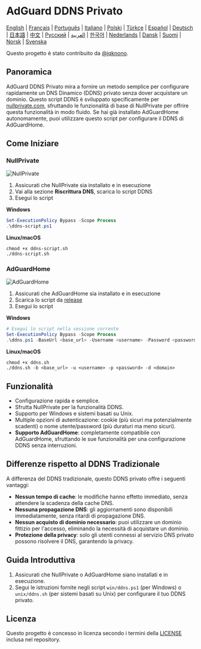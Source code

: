 # AdGuard DDNS Privato

[English](readme.md) | [Français](readme.fr.md) | [Português](readme.pt.md) | [Italiano](readme.it.md) | [Polski](readme.pl.md) | [Türkçe](readme.tr.md) | [Español](readme.es.md) | [Deutsch](readme.de.md) | [日本語](readme.ja.md) | [中文](readme.zh.md) | [Русский](readme.ru.md) | [العربية](readme.ar.md) | [한국어](readme.ko.md) | [Nederlands](readme.nl.md) | [Dansk](readme.da.md) | [Suomi](readme.fi.md) | [Norsk](readme.no.md) | [Svenska](readme.sv.md)

Questo progetto è stato contribuito da [@jqknono](https://github.com/jqknono).

## Panoramica

AdGuard DDNS Privato mira a fornire un metodo semplice per configurare rapidamente un DNS Dinamico (DDNS) privato senza dover acquistare un dominio.
Questo script DDNS è sviluppato specificamente per [nullprivate.com](https://nullprivate.com), sfruttando le funzionalità di base di NullPrivate per offrire questa funzionalità in modo fluido.
Se hai già installato AdGuardHome autonomamente, puoi utilizzare questo script per configurare il DDNS di AdGuardHome.

## Come Iniziare

### NullPrivate

![NullPrivate](./assets/nullprivate.webp)

1. Assicurati che NullPrivate sia installato e in esecuzione
2. Vai alla sezione **Riscrittura DNS**, scarica lo script DDNS
3. Esegui lo script

**Windows**

```powershell
Set-ExecutionPolicy Bypass -Scope Process
.\ddns-script.ps1
```

**Linux/macOS**

```shell
chmod +x ddns-script.sh
./ddns-script.sh
```

### AdGuardHome

![AdGuardHome](./assets/adguardhome.webp)

1. Assicurati che AdGuardHome sia installato e in esecuzione
2. Scarica lo script da [release](https://github.com/NullPrivate/nullprivate-ddns/releases)
3. Esegui lo script

**Windows**

```powershell
# Esegui lo script nella sessione corrente
Set-ExecutionPolicy Bypass -Scope Process
.\ddns.ps1 -BaseUrl <base_url> -Username <username> -Password <password> -Domain <domain>
```

**Linux/macOS**

```shell
chmod +x ddns.sh
./ddns.sh -b <base_url> -u <username> -p <password> -d <domain>
```

## Funzionalità

- Configurazione rapida e semplice.
- Sfrutta NullPrivate per la funzionalità DDNS.
- Supporto per Windows e sistemi basati su Unix.
- Multiple opzioni di autenticazione: cookie (più sicuri ma potenzialmente scadenti) o nome utente/password (più duraturi ma meno sicuri).
- **Supporto AdGuardHome**: completamente compatibile con AdGuardHome, sfruttando le sue funzionalità per una configurazione DDNS senza interruzioni.

## Differenze rispetto al DDNS Tradizionale

A differenza del DDNS tradizionale, questo DDNS privato offre i seguenti vantaggi:

- **Nessun tempo di cache**: le modifiche hanno effetto immediato, senza attendere la scadenza della cache DNS.
- **Nessuna propagazione DNS**: gli aggiornamenti sono disponibili immediatamente, senza ritardi di propagazione DNS.
- **Nessun acquisto di dominio necessario**: puoi utilizzare un dominio fittizio per l'accesso, eliminando la necessità di acquistare un dominio.
- **Protezione della privacy**: solo gli utenti connessi al servizio DNS privato possono risolvere il DNS, garantendo la privacy.

## Guida Introduttiva

1. Assicurati che NullPrivate o AdGuardHome siano installati e in esecuzione.
2. Segui le istruzioni fornite negli script `win/ddns.ps1` (per Windows) o `unix/ddns.sh` (per sistemi basati su Unix) per configurare il tuo DDNS privato.

## Licenza

Questo progetto è concesso in licenza secondo i termini della [LICENSE](LICENSE) inclusa nel repository.